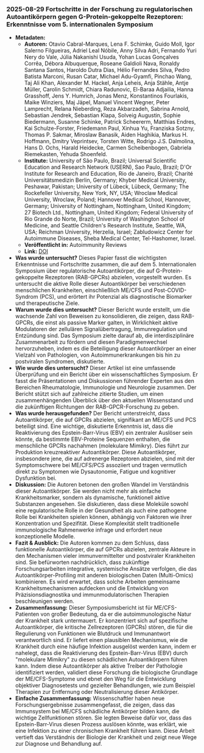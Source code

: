 ### 2025-08-29 Fortschritte in der Forschung zu regulatorischen Autoantikörpern gegen G-Protein-gekoppelte Rezeptoren: Erkenntnisse vom 5. internationalen Symposium
- **Metadaten:**
    - **Autoren:** Otavio Cabral-Marques, Lena F. Schimke, Guido Moll, Igor Salerno Filgueiras, Adriel Leal Nóbile, Anny Silva Adri, Fernando Yuri Nery do Vale, Júlia Nakanishi Usuda, Yohan Lucas Gonçalves Corrêa, Débora Albuquerque, Roseane Galdioli Nava, Ronaldy Santana Santos, Haroldo Dutra Dias, Hélio Fernandes Silva, Pedro Batista Marconi, Rusan Catar, Michael Adu-Gyamfi, Pinchao Wang, Taj Ali Khan, Alexander M. Hackel, Anja Leheis, Anja Stähle, Antje Müller, Carolin Schmidt, Chiara Radunovic, El-Baraa Adjailia, Hanna Grasshoff, Jens Y. Humrich, Jonas Menz, Konstantinos Fourlakis, Maike Winziers, Maj Jäpel, Manuel Vincent Wegner, Peter Lamprecht, Relana Nieberding, Reza Akbarzadeh, Sabrina Arnold, Sebastian Jendrek, Sebastian Klapa, Solveig Augustin, Sophie Biedermann, Susanne Schinke, Patrick Scheererm, Matthias Endres, Kai Schulze-Forster, Friedemann Paul, Xinhua Yu, Franziska Sotzny, Thomas P. Sakmar, Miroslaw Banasik, Aiden Haghikia, Markus H. Hoffmann, Dmitry Veprintsev, Torsten Witte, Rodrigo J.S. Dalmolina, Hans D. Ochs, Harald Heidecke, Carmen Scheibenbogen, Gabriela Riemekasten, Yehuda Shoenfeld.
    - **Institute:** University of São Paulo, Brazil; Universal Scientific Education and Research Network (USERN), Sao Paulo, Brazil; D'Or Institute for Research and Education, Rio de Janeiro, Brazil; Charité Universitätsmedizin Berlin, Germany; Khyber Medical University, Peshawar, Pakistan; University of Lübeck, Lübeck, Germany; The Rockefeller University, New York, NY, USA; Wroclaw Medical University, Wroclaw, Poland; Hannover Medical School, Hannover, Germany; University of Nottingham, Nottingham, United Kingdom; 27 Biotech Ltd., Nottingham, United Kingdom; Federal University of Rio Grande do Norte, Brazil; University of Washington School of Medicine, and Seattle Children's Research Institute, Seattle, WA, USA; Reichman University, Herzelia, Israel; Zabludowicz Center for Autoimmune Diseases, Sheba Medical Center, Tel-Hashomer, Israel.
    - **Veröffentlicht in:** Autoimmunity Reviews
    - **Link:** [DOI](https://doi.org/10.1016/j.autrev.2025.103855)
- **Was wurde untersucht?**
Dieses Papier fasst die wichtigsten Erkenntnisse und Fortschritte zusammen, die auf dem 5. Internationalen Symposium über regulatorische Autoantikörper, die auf G-Protein-gekoppelte Rezeptoren (RAB-GPCRs) abzielen, vorgestellt wurden. Es untersucht die aktive Rolle dieser Autoantikörper bei verschiedenen menschlichen Krankheiten, einschließlich ME/CFS und Post-COVID-Syndrom (PCS), und erörtert ihr Potenzial als diagnostische Biomarker und therapeutische Ziele.
- **Warum wurde dies untersucht?**
Dieser Bericht wurde erstellt, um die wachsende Zahl von Beweisen zu konsolidieren, die zeigen, dass RAB-GPCRs, die einst als passive Marker galten, in Wirklichkeit aktive Modulatoren der zellulären Signalübertragung, Immunregulation und Entzündung sind. Das Symposium zielte darauf ab, die interdisziplinäre Zusammenarbeit zu fördern und diesen Paradigmenwechsel hervorzuheben, indem es die Beteiligung dieser Autoantikörper an einer Vielzahl von Pathologien, von Autoimmunerkrankungen bis hin zu postviralen Syndromen, diskutierte.
- **Wie wurde dies untersucht?**
Dieser Artikel ist eine umfassende Überprüfung und ein Bericht über ein wissenschaftliches Symposium. Er fasst die Präsentationen und Diskussionen führender Experten aus den Bereichen Rheumatologie, Immunologie und Neurologie zusammen. Der Bericht stützt sich auf zahlreiche zitierte Studien, um einen zusammenhängenden Überblick über den aktuellen Wissensstand und die zukünftigen Richtungen der RAB-GPCR-Forschung zu geben.
- **Was wurde herausgefunden?**
Der Bericht unterstreicht, dass Autoantikörper, die auf GPCRs abzielen, signifikant an ME/CFS und PCS beteiligt sind. Eine wichtige, diskutierte Erkenntnis ist, dass die Reaktivierung des Epstein-Barr-Virus (EBV) ein zentraler Auslöser sein könnte, da bestimmte EBV-Proteine Sequenzen enthalten, die menschliche GPCRs nachahmen (molekulare Mimikry). Dies führt zur Produktion kreuzreaktiver Autoantikörper. Diese Autoantikörper, insbesondere jene, die auf adrenerge Rezeptoren abzielen, sind mit der Symptomschwere bei ME/CFS/PCS assoziiert und tragen vermutlich direkt zu Symptomen wie Dysautonomie, Fatigue und kognitiver Dysfunktion bei.
- **Diskussion:**
Die Autoren betonen den großen Wandel im Verständnis dieser Autoantikörper. Sie werden nicht mehr als einfache Krankheitsmarker, sondern als dynamische, funktionell aktive Substanzen angesehen. Sie diskutieren, dass diese Moleküle sowohl eine regulatorische Rolle in der Gesundheit als auch eine pathogene Rolle bei Krankheiten spielen können, abhängig von Faktoren wie ihrer Konzentration und Spezifität. Diese Komplexität stellt traditionelle immunologische Rahmenwerke infrage und erfordert neue konzeptionelle Modelle.
- **Fazit & Ausblick:**
Die Autoren kommen zu dem Schluss, dass funktionelle Autoantikörper, die auf GPCRs abzielen, zentrale Akteure in den Mechanismen vieler immunvermittelter und postviraler Krankheiten sind. Sie befürworten nachdrücklich, dass zukünftige Forschungsarbeiten integrative, systemische Ansätze verfolgen, die das Autoantikörper-Profiling mit anderen biologischen Daten (Multi-Omics) kombinieren. Es wird erwartet, dass solche Arbeiten gemeinsame Krankheitsmechanismen aufdecken und die Entwicklung von Präzisionsdiagnostika und immunmodulatorischen Therapien beschleunigen werden.
- **Zusammenfassung:**
Dieser Symposiumsbericht ist für ME/CFS-Patienten von großer Bedeutung, da er die autoimmunologische Natur der Krankheit stark untermauert. Er konzentriert sich auf spezifische Autoantikörper, die kritische Zellrezeptoren (GPCRs) stören, die für die Regulierung von Funktionen wie Blutdruck und Immunantwort verantwortlich sind. Er liefert einen plausiblen Mechanismus, wie die Krankheit durch eine häufige Infektion ausgelöst werden kann, indem er nahelegt, dass die Reaktivierung des Epstein-Barr-Virus (EBV) durch "molekulare Mimikry" zu diesen schädlichen Autoantikörpern führen kann. Indem diese Autoantikörper als aktive Treiber der Pathologie identifiziert werden, validiert diese Forschung die biologische Grundlage der ME/CFS-Symptome und ebnet den Weg für die Entwicklung objektiver Diagnosetests und gezielter Behandlungen, wie zum Beispiel Therapien zur Entfernung oder Neutralisierung dieser Antikörper.
- **Einfache Zusammenfassung:**
Wissenschaftler haben neue Forschungsergebnisse zusammengefasst, die zeigen, dass das Immunsystem bei ME/CFS schädliche Antikörper bilden kann, die wichtige Zellfunktionen stören. Sie legten Beweise dafür vor, dass das Epstein-Barr-Virus diesen Prozess auslösen könnte, was erklärt, wie eine Infektion zu einer chronischen Krankheit führen kann. Diese Arbeit vertieft das Verständnis der Biologie der Krankheit und zeigt neue Wege zur Diagnose und Behandlung auf.